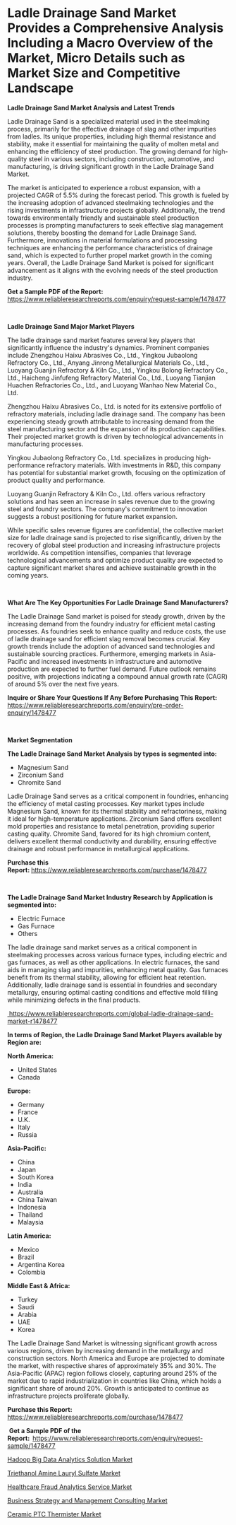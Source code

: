 <p><h1>Ladle Drainage Sand Market Provides a Comprehensive Analysis Including a Macro Overview of the Market, Micro Details such as Market Size and Competitive Landscape</h1></p><p><strong>Ladle Drainage Sand Market Analysis and Latest Trends</strong></p>
<p><p>Ladle Drainage Sand is a specialized material used in the steelmaking process, primarily for the effective drainage of slag and other impurities from ladles. Its unique properties, including high thermal resistance and stability, make it essential for maintaining the quality of molten metal and enhancing the efficiency of steel production. The growing demand for high-quality steel in various sectors, including construction, automotive, and manufacturing, is driving significant growth in the Ladle Drainage Sand Market.</p><p>The market is anticipated to experience a robust expansion, with a projected CAGR of 5.5% during the forecast period. This growth is fueled by the increasing adoption of advanced steelmaking technologies and the rising investments in infrastructure projects globally. Additionally, the trend towards environmentally friendly and sustainable steel production processes is prompting manufacturers to seek effective slag management solutions, thereby boosting the demand for Ladle Drainage Sand. Furthermore, innovations in material formulations and processing techniques are enhancing the performance characteristics of drainage sand, which is expected to further propel market growth in the coming years. Overall, the Ladle Drainage Sand Market is poised for significant advancement as it aligns with the evolving needs of the steel production industry.</p></p>
<p><strong>Get a Sample PDF of the Report:&nbsp;</strong> <a href="https://www.reliableresearchreports.com/enquiry/request-sample/1478477?utm_campaign=7&utm_medium=2&utm_source=Github&utm_content=ia&utm_term=09122024&utm_id=ladle-drainage-sand">https://www.reliableresearchreports.com/enquiry/request-sample/1478477</a></p>
<p>&nbsp;</p>
<p><strong>Ladle Drainage Sand Major Market Players</strong></p>
<p><p>The ladle drainage sand market features several key players that significantly influence the industry's dynamics. Prominent companies include Zhengzhou Haixu Abrasives Co., Ltd., Yingkou Jubaolong Refractory Co., Ltd., Anyang Jinrong Metallurgical Materials Co., Ltd., Luoyang Guanjin Refractory & Kiln Co., Ltd., Yingkou Bolong Refractory Co., Ltd., Haicheng Jinfufeng Refractory Material Co., Ltd., Luoyang Tianjian Huachen Refractories Co., Ltd., and Luoyang Wanhao New Material Co., Ltd.</p><p>Zhengzhou Haixu Abrasives Co., Ltd. is noted for its extensive portfolio of refractory materials, including ladle drainage sand. The company has been experiencing steady growth attributable to increasing demand from the steel manufacturing sector and the expansion of its production capabilities. Their projected market growth is driven by technological advancements in manufacturing processes.</p><p>Yingkou Jubaolong Refractory Co., Ltd. specializes in producing high-performance refractory materials. With investments in R&D, this company has potential for substantial market growth, focusing on the optimization of product quality and performance. </p><p>Luoyang Guanjin Refractory & Kiln Co., Ltd. offers various refractory solutions and has seen an increase in sales revenue due to the growing steel and foundry sectors. The company's commitment to innovation suggests a robust positioning for future market expansion.</p><p>While specific sales revenue figures are confidential, the collective market size for ladle drainage sand is projected to rise significantly, driven by the recovery of global steel production and increasing infrastructure projects worldwide. As competition intensifies, companies that leverage technological advancements and optimize product quality are expected to capture significant market shares and achieve sustainable growth in the coming years.</p></p>
<p>&nbsp;</p>
<p><strong>What Are The Key Opportunities For Ladle Drainage Sand Manufacturers?</strong></p>
<p><p>The Ladle Drainage Sand market is poised for steady growth, driven by the increasing demand from the foundry industry for efficient metal casting processes. As foundries seek to enhance quality and reduce costs, the use of ladle drainage sand for efficient slag removal becomes crucial. Key growth trends include the adoption of advanced sand technologies and sustainable sourcing practices. Furthermore, emerging markets in Asia-Pacific and increased investments in infrastructure and automotive production are expected to further fuel demand. Future outlook remains positive, with projections indicating a compound annual growth rate (CAGR) of around 5% over the next five years.</p></p>
<p><strong>Inquire or Share Your Questions If Any Before Purchasing This Report:</strong> <a href="https://www.reliableresearchreports.com/enquiry/pre-order-enquiry/1478477?utm_campaign=7&utm_medium=2&utm_source=Github&utm_content=ia&utm_term=09122024&utm_id=ladle-drainage-sand">https://www.reliableresearchreports.com/enquiry/pre-order-enquiry/1478477</a></p>
<p>&nbsp;</p>
<p><strong>Market Segmentation</strong></p>
<p><strong>The Ladle Drainage Sand Market Analysis by types is segmented into:</strong></p>
<p><ul><li>Magnesium Sand</li><li>Zirconium Sand</li><li>Chromite Sand</li></ul></p>
<p><p>Ladle Drainage Sand serves as a critical component in foundries, enhancing the efficiency of metal casting processes. Key market types include Magnesium Sand, known for its thermal stability and refractoriness, making it ideal for high-temperature applications. Zirconium Sand offers excellent mold properties and resistance to metal penetration, providing superior casting quality. Chromite Sand, favored for its high chromium content, delivers excellent thermal conductivity and durability, ensuring effective drainage and robust performance in metallurgical applications.</p></p>
<p><strong>Purchase this Report:&nbsp;</strong><a href="https://www.reliableresearchreports.com/purchase/1478477?utm_campaign=7&utm_medium=2&utm_source=Github&utm_content=ia&utm_term=09122024&utm_id=ladle-drainage-sand">https://www.reliableresearchreports.com/purchase/1478477</a></p>
<p>&nbsp;</p>
<p><strong>The Ladle Drainage Sand Market Industry Research by Application is segmented into:</strong></p>
<p><ul><li>Electric Furnace</li><li>Gas Furnace</li><li>Others</li></ul></p>
<p><p>The ladle drainage sand market serves as a critical component in steelmaking processes across various furnace types, including electric and gas furnaces, as well as other applications. In electric furnaces, the sand aids in managing slag and impurities, enhancing metal quality. Gas furnaces benefit from its thermal stability, allowing for efficient heat retention. Additionally, ladle drainage sand is essential in foundries and secondary metallurgy, ensuring optimal casting conditions and effective mold filling while minimizing defects in the final products.</p></p>
<p><a href="https://www.reliableresearchreports.com/global-ladle-drainage-sand-market-r1478477?utm_campaign=7&utm_medium=2&utm_source=Github&utm_content=ia&utm_term=09122024&utm_id=ladle-drainage-sand">&nbsp;https://www.reliableresearchreports.com/global-ladle-drainage-sand-market-r1478477</a></p>
<p><strong>In terms of Region, the Ladle Drainage Sand Market Players available by Region are:</strong></p>
<p>
    <p> <strong> North America: </strong>
        <ul>
            <li>United States</li>
            <li>Canada</li>
        </ul>
        </p> 
    <p> <strong> Europe: </strong>
        <ul>
            <li>Germany</li>
            <li>France</li>
            <li>U.K.</li>
            <li>Italy</li>
            <li>Russia</li>
        </ul>
        </p> 
    <p> <strong> Asia-Pacific: </strong>
        <ul>
            <li>China</li>
            <li>Japan</li>
            <li>South Korea</li>
            <li>India</li>
            <li>Australia</li>
            <li>China Taiwan</li>
            <li>Indonesia</li>
            <li>Thailand</li>
            <li>Malaysia</li>
        </ul>
        </p> 
    <p> <strong> Latin America: </strong>
        <ul>
            <li>Mexico</li>
            <li>Brazil</li>
            <li>Argentina Korea</li>
            <li>Colombia</li>
        </ul>
        </p> 
    <p> <strong> Middle East & Africa: </strong>
        <ul>
            <li>Turkey</li>
            <li>Saudi</li>
            <li>Arabia</li>
            <li>UAE</li>
            <li>Korea</li>
        </ul>
    </p>
    </p>
<p><p>The Ladle Drainage Sand Market is witnessing significant growth across various regions, driven by increasing demand in the metallurgy and construction sectors. North America and Europe are projected to dominate the market, with respective shares of approximately 35% and 30%. The Asia-Pacific (APAC) region follows closely, capturing around 25% of the market due to rapid industrialization in countries like China, which holds a significant share of around 20%. Growth is anticipated to continue as infrastructure projects proliferate globally.</p></p>
<p><strong>Purchase this Report: </strong><a href="https://www.reliableresearchreports.com/purchase/1478477?utm_campaign=7&utm_medium=2&utm_source=Github&utm_content=ia&utm_term=09122024&utm_id=ladle-drainage-sand">https://www.reliableresearchreports.com/purchase/1478477</a></p>
<p>&nbsp;<strong>Get a Sample PDF of the Report:&nbsp;&nbsp;</strong><a href="https://www.reliableresearchreports.com/enquiry/request-sample/1478477?utm_campaign=7&utm_medium=2&utm_source=Github&utm_content=ia&utm_term=09122024&utm_id=ladle-drainage-sand">https://www.reliableresearchreports.com/enquiry/request-sample/1478477</a></p>
<p><strong></strong></p>
<p><p><a href="https://www.linkedin.com/pulse/complete-analysis-hadoop-big-data-analytics-solution-markets-gahzf?utm_campaign=7&utm_medium=2&utm_source=Github&utm_content=ia&utm_term=09122024&utm_id=ladle-drainage-sand">Hadoop Big Data Analytics Solution Market</a></p><p><a href="https://github.com/NargisHussain432/Market-Research-Report-List-1/blob/main/triethanol-amine-lauryl-sulfate-market.md?utm_campaign=7&utm_medium=2&utm_source=Github&utm_content=ia&utm_term=09122024&utm_id=ladle-drainage-sand">Triethanol Amine Lauryl Sulfate Market</a></p><p><a href="https://www.linkedin.com/pulse/revenue-analysis-forecast-healthcare-fraud-analytics-service-jmozf?utm_campaign=7&utm_medium=2&utm_source=Github&utm_content=ia&utm_term=09122024&utm_id=ladle-drainage-sand">Healthcare Fraud Analytics Service Market</a></p><p><a href="https://www.linkedin.com/pulse/business-strategy-management-consulting-market-industry-landscape-dp8ef?utm_campaign=7&utm_medium=2&utm_source=Github&utm_content=ia&utm_term=09122024&utm_id=ladle-drainage-sand">Business Strategy and Management Consulting Market</a></p><p><a href="https://github.com/angelajermaine/Market-Research-Report-List-5/blob/main/ceramic-ptc-thermister-market.md?utm_campaign=7&utm_medium=2&utm_source=Github&utm_content=ia&utm_term=09122024&utm_id=ladle-drainage-sand">Ceramic PTC Thermister Market</a></p></p>